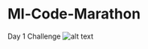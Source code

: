 # Ml-Code-Marathon
Day 1 Challenge ![alt text](https://github.com/bungeebonbon/Ml-Code-Marathon/blob/6fbd1bcc6a61bc959849f52d0ab08fe90b52f973/8.png)
